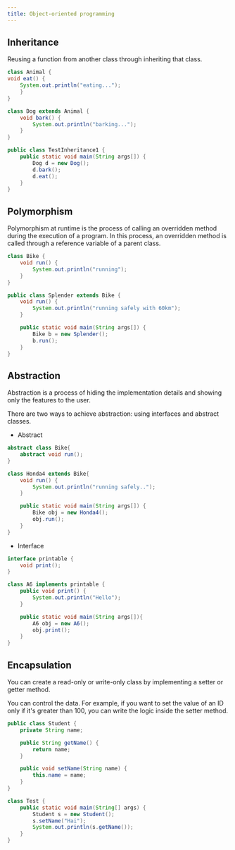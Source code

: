```yaml
---
title: Object-oriented programming
---
```

## Inheritance

Reusing a function from another class through inheriting that class.

```java
class Animal {
void eat() {
    System.out.println("eating...");
    }
}

class Dog extends Animal {
    void bark() {
        System.out.println("barking...");
    }
}

public class TestInheritance1 {
    public static void main(String args[]) {
        Dog d = new Dog();
        d.bark();
        d.eat();
    }
}
```

## Polymorphism

Polymorphism at runtime is the process of calling an overridden method during the execution of a program. In this process, an overridden method is called through a reference variable of a parent class.

```java
class Bike {
    void run() {
        System.out.println("running");
    }
}

public class Splender extends Bike {
    void run() {
        System.out.println("running safely with 60km");
    }

    public static void main(String args[]) {
        Bike b = new Splender();
        b.run();
    }
}
```

## Abstraction

Abstraction is a process of hiding the implementation details and showing only the features to the user.

There are two ways to achieve abstraction: using interfaces and abstract classes.

- Abstract

```java
abstract class Bike{
    abstract void run();
}

class Honda4 extends Bike{
    void run() {
        System.out.println("running safely..");
    }

    public static void main(String args[]) {
        Bike obj = new Honda4();
        obj.run();
    }
}
```

- Interface

```java
interface printable {
    void print();
}

class A6 implements printable {
    public void print() {
        System.out.println("Hello");
    }

    public static void main(String args[]){
        A6 obj = new A6();
        obj.print();
    }
}
```

## Encapsulation

You can create a read-only or write-only class by implementing a setter or getter method.

You can control the data. For example, if you want to set the value of an ID only if it's greater than 100, you can write the logic inside the setter method.

```java
public class Student {
    private String name;

    public String getName() {
        return name;
    }

    public void setName(String name) {
        this.name = name;
    }
}

class Test {
    public static void main(String[] args) {
        Student s = new Student();
        s.setName("Hai");
        System.out.println(s.getName());
    }
}
```
